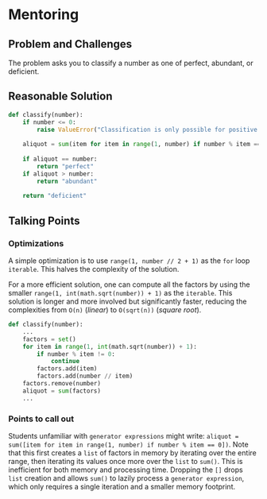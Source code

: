 # Mentoring

## Problem and Challenges

The problem asks you to classify a number as one of perfect, abundant, or deficient.

## Reasonable Solution

```python
def classify(number):
    if number <= 0:
        raise ValueError("Classification is only possible for positive integers.")
    
    aliquot = sum(item for item in range(1, number) if number % item == 0)
    
    if aliquot == number:
        return "perfect"
    if aliquot > number:
        return "abundant"
    
    return "deficient"
```

## Talking Points

### Optimizations

A simple optimization is to use `range(1, number // 2 + 1)` as the `for` loop `iterable`.
This halves the complexity of the solution.

For a more efficient solution, one can compute all the factors by using the smaller `range(1, int(math.sqrt(number)) + 1)` as the `iterable`.
This solution is longer and more involved but significantly faster, reducing the complexities from `O(n)` (_linear_) to `O(sqrt(n))` (_square root_).

```python
def classify(number):
    ...
    factors = set()
    for item in range(1, int(math.sqrt(number)) + 1):
        if number % item != 0:
            continue
        factors.add(item)
        factors.add(number // item)
    factors.remove(number)
    aliquot = sum(factors)
    ...
```

### Points to call out

Students unfamiliar with `generator expressions` might write: `aliquot = sum([item for item in range(1, number) if number % item == 0])`.
Note that this first creates a `list` of factors in memory by iterating over the entire range, then iterating its values once more over the `list` to `sum()`.
This is inefficient for both memory and processing time.
Dropping the `[]` drops `list` creation and allows `sum()` to lazily process a `generator expression`, which only requires a single iteration and a smaller memory footprint.
